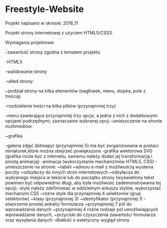 # Freestyle-Website
Projekt napisano w okresie: 2016_11

Projekt strony internetowej z użyciem HTML5/CSS3.

Wymagania projektowe:

-zawartość strony zgodna z tematem projektu

-HTML5

-walidowanie strony

-układ strony:

~podział strony na kilka elementów (nagłówek, menu, stopka, pole z treścią) 

-rozdzielenie treści na kilka plików (przynajmniej trzy) 

-menu zawierające przynajmniej trzy opcje, a jedna z nich z dodatkowymi opcjami podrzędnymi;
zaznaczanie wybranej opcji 
-umieszczenie na stronie multimediów:

~grafika

-galeria zdjęć (bitmapy) (przynajmniej 5) ma być zorganizowana w postaci miniaturek,które można obejrzeć powiększone 
-grafika wektorowa SVG (grafika może być z internetu, samemu należy dodać jej
transformację i prostą animację) 
-animacja (wykorzystanie mechanizmów HTML5, CSS)
-umieszczenie na stronie:
~tabeli 
~adresu e-mail z możliwością wysłania poczty 
~odsyłaczy do innych stron internetowych
~odsyłacza do wybranego miejsca w tekście lub do początku strony (wyświetlony tekst
powinien być odpowiednio długi, aby była możliwość zademonstrowania tej opcji)
-style należy zdefiniować w oddzielnym arkuszu stylów, wykorzystać mechanizm CSS
~różne style dla przynajmniej 4 selektorów (grup selektorów)
~klasy (przynajmniej 3)
~identyfikator (przynajmniej 1) 
-stworzenie prostej ankiety-formularza
~przynajmniej 7 pól do wprowadzania danych
~przynajmniej 4 różne rodzaje pól umożliwiających wprowadzanie danych,
~przyciski do czyszczenia zawartości formularza oraz wysyłania danych
-dbałość o estetyczny wygląd strony
